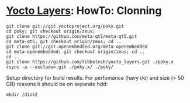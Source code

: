 # [Yocto Layers](/): HowTo: Clonning

```
git clone git://git.yoctoproject.org/poky.git
cd poky; git checkout origin/zeus;
git clone https://github.com/meta-qt5/meta-qt5.git
cd meta-qt5; git checkout origin/zeus; cd ..
git clone git://git.openembedded.org/meta-openembedded
cd meta-openembedded; git checkout origin/zeus; cd ..
cd ..
git clone https://github.com/tibbotech/yocto_layers.git ./poky.x
rsync -a --exclude=.git ./poky.x/ ./poky/
```
Setup directory for build results. For perfomance (havy i/o) and size (> 50 GB)
reasons it should be on separate hdd:
```
mkdir /disk2
```
